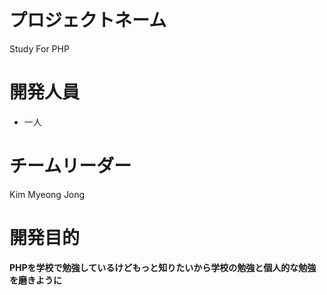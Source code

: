  プロジェクトネーム
 =============

Study For PHP

 開発人員
 =============

- 一人 


チームリーダー
 =============
 
 Kim Myeong Jong
 
 
**開発目的**
 =============
 
**PHPを学校で勉強しているけどもっと知りたいから学校の勉強と個人的な勉強を磨きように**
 
